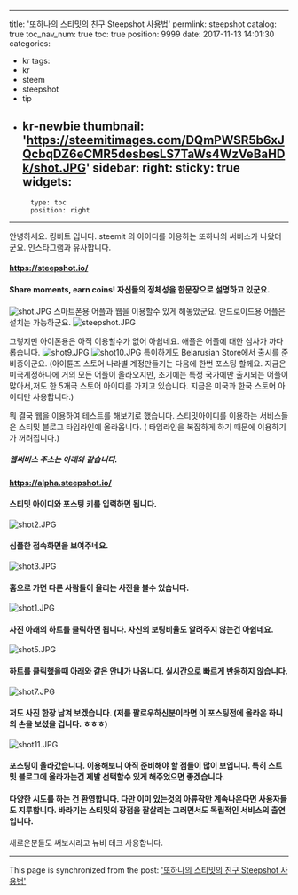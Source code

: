 
---
title: '또하나의 스티밋의 친구 Steepshot 사용법'
permlink: steepshot
catalog: true
toc_nav_num: true
toc: true
position: 9999
date: 2017-11-13 14:01:30
categories:
- kr
tags:
- kr
- steem
- steepshot
- tip
- kr-newbie
thumbnail: 'https://steemitimages.com/DQmPWSR5b6xJQcbqDZ6eCMR5desbesLS7TaWs4WzVeBaHDk/shot.JPG'
sidebar:
    right:
        sticky: true
widgets:
    -
        type: toc
        position: right
---


안녕하세요. 킹비트 입니다. 
steemit 의 아이디를 이용하는 또하나의 써비스가 나왔더군요. 인스타그램과 유사합니다. 

#### https://steepshot.io/ 
#### Share moments, earn coins! 자신들의 정체성을 한문장으로 설명하고 있군요. 

![shot.JPG](https://steemitimages.com/DQmPWSR5b6xJQcbqDZ6eCMR5desbesLS7TaWs4WzVeBaHDk/shot.JPG)
스마트폰용 어플과 웹을 이용할수 있게 해놓았군요. 안드로이드용 어플은 설치는 가능하군요. 
![steepshot.JPG](https://steemitimages.com/DQmewZeFUy21ifAkyVPsbyxfhT4HBBDgJ2N5kYG4JrgDAy1/steepshot.JPG)

그렇지만 아이폰용은 아직 이용할수가 없어 아쉽네요. 애플은 어플에 대한 심사가 까다롭습니다. 
![shot9.JPG](https://steemitimages.com/DQmPp1dSfPLoecmd2kpXENpBoMRzFkyABrXFkGvGQv4gz8k/shot9.JPG)
![shot10.JPG](https://steemitimages.com/DQmVQ8aqUD7npQLxz6NkB1NutLPWgouKQKVV3J7ohmfqq2S/shot10.JPG)
특이하게도 Belarusian Store에서 출시를 준비중이군요. (아이튠즈 스토어 나라별 계정만들기는 다음에 한번 포스팅 할께요. 지금은 미국계정하나에 거의 모든 어플이 올라오지만, 초기에는 특정 국가에만 출시되는 어플이 많아서,저도 한 5개국 스토어 아이디를 가지고 있습니다. 지금은 미국과 한국 스토어 아이디만 사용합니다.)

뭐 결국 웹을 이용하여 테스트를 해보기로 했습니다. 스티밋아이디를 이용하는 서비스들은 스티밋 블로그 타임라인에 올라옵니다. ( 타임라인을 복잡하게 하기 때문에 이용하기가 꺼려집니다.)

##### 웹써비스 주소는 아래와 같습니다. 
#### https://alpha.steepshot.io/

#### 스티밋 아이디와 포스팅 키를 입력하면 됩니다.
![shot2.JPG](https://steemitimages.com/DQmYvGL2ae8A9MoFZFRZ23oR1St8b1EoX8bNYPCZcjP25UZ/shot2.JPG)

#### 심플한 접속화면을 보여주네요.
![shot3.JPG](https://steemitimages.com/DQmZ5NNSLXfYVLHiApvn9mGhfQoaDwCZLQv9ZFDtWi2bPbE/shot3.JPG)

#### 홈으로 가면 다른 사람들이 올리는 사진을 볼수 있습니다. 
![shot1.JPG](https://steemitimages.com/DQmNPb5Bne9wkXtkHWniVgiSvf11JypfNHcH7CUuJXn5v7u/shot1.JPG)

#### 사진 아래의 하트를 클릭하면 됩니다. 자신의 보팅비율도 알려주지 않는건 아쉽네요. 
![shot5.JPG](https://steemitimages.com/DQmYqTb8ZQYA3BrDbSz9rtVETxERWWLnct2HhtT84pApRjC/shot5.JPG)
#### 하트를 클릭했을때 아래와 같은 안내가 나옵니다. 실시간으로 빠르게 반응하지 않습니다. 
![shot7.JPG](https://steemitimages.com/DQmPM1TRKeNo9N78tmcr2FMw56PdAhMaUa9ovxTH67CiuyJ/shot7.JPG)
#### 저도 사진 한장 남겨 보겠습니다. (저를 팔로우하신분이라면 이 포스팅전에 올라온 하니의 손을 보셨을 겁니다. ㅎㅎㅎ)
![shot11.JPG](https://steemitimages.com/DQmPkmM7Xg2Fz8cWwS3Ft1HdGFdDzM2EwkxFFWBjAW4r1b6/shot11.JPG)


#### 포스팅이 올라갔습니다. 이용해보니 아직 준비해야 할 점들이 많이 보입니다. 특히 스트밋 블로그에 올라가는건 제발 선택할수 있게 해주었으면 좋겠습니다.  
#### 다양한 시도를 하는 건 환영합니다. 다만 이미 있는것의 아류작만 계속나온다면 사용자들도 지루합니다. 바라기는 스티밋의 장점을 잘살리는 그러면서도 독립적인 서비스의 출연입니다.
새로운분들도 써보시라고 뉴비 테크 사용합니다.

- - -

This page is synchronized from the post: ['또하나의 스티밋의 친구 Steepshot 사용법'](https://steemit.com/@kingbit/steepshot)
